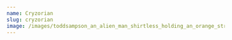 ```yaml
---
name: Cryzorian
slug: cryzorian
image: /images/toddsampson_an_alien_man_shirtless_holding_an_orange_striped_ca_d37adf7e-e018-4fc2-86d8-4dcee2953a8d.png
---
```

